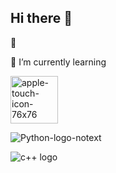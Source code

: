 ## Hi there 👋

 🔭 
 
 🌱 I’m currently learning 
 
 <img width="76" height="76" alt="apple-touch-icon-76x76" src="https://github.com/user-attachments/assets/98322545-2c6b-4d6f-93bc-e3e34a246cb9" />
 
![Python-logo-notext](https://github.com/user-attachments/assets/d32119de-c8da-431b-9ccf-6d8cf359ccf1)

 ![c++ logo](https://github.com/user-attachments/assets/45fd9de8-18d0-4060-94c2-baa946536a38)


<!--
**DevTreeO/DevTreeO** is a ✨ _special_ ✨ repository because its `README.md` (this file) appears on your GitHub profile.

Here are some ideas to get you started:

- 🔭 I’m currently working on ...
- 🌱 I’m currently learning ...
- 👯 I’m looking to collaborate on ...
